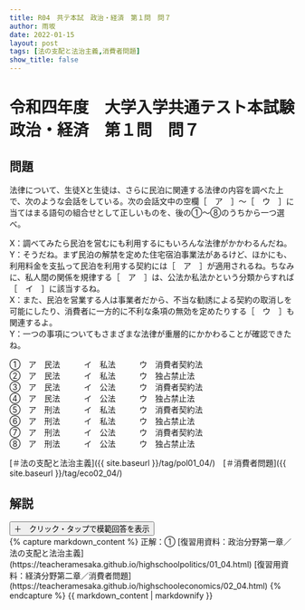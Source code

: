 ```yaml
---
title: R04　共テ本試　政治・経済　第１問　問７
author: 雨坂
date: 2022-01-15
layout: post
tags: [法の支配と法治主義,消費者問題]
show_title: false
---
```

  
# 令和四年度　大学入学共通テスト本試験　政治・経済　第１問　問７  
  
## 問題  
法律について、生徒Xと生徒は、さらに民泊に関連する法律の内容を調べた上で、次のような会話をしている。次の会話文中の空欄［　ア　］～［　ウ　］に当てはまる語句の組合せとして正しいものを、後の①～⑧のうちから一つ選べ。  
  
X：調べてみたら民泊を営むにも利用するにもいろんな法律がかかわるんだね。  
Y：そうだね。まず民泊の解禁を定めた住宅宿泊事業法があるけど、ほかにも、利用料金を支払って民泊を利用する契約には［　ア　］が適用されるね。ちなみに、私人間の関係を規律する［　ア　］は、公法か私法かという分類からすれば［　イ　］に該当するね。  
X：また、民泊を営業する人は事業者だから、不当な勧誘による契約の取消しを可能にしたり、消費者に一方的に不利な条項の無効を定めたりする［　ウ　］も関連するよ。  
Y：一つの事項についてもさまざまな法律が重層的にかかわることが確認できたね。  
  
①　ア　民法　　　イ　私法　　　ウ　消費者契約法  
②　ア　民法　　　イ　私法　　　ウ　独占禁止法  
③　ア　民法　　　イ　公法　　　ウ　消費者契約法  
④　ア　民法　　　イ　公法　　　ウ　独占禁止法  
⑤　ア　刑法　　　イ　私法　　　ウ　消費者契約法  
⑥　ア　刑法　　　イ　私法　　　ウ　独占禁止法  
⑦　ア　刑法　　　イ　公法　　　ウ　消費者契約法  
⑧　ア　刑法　　　イ　公法　　　ウ　独占禁止法  
  
[＃法の支配と法治主義]({{ site.baseurl }}/tag/pol01_04/)　[＃消費者問題]({{ site.baseurl }}/tag/eco02_04/)  
  
## 解説  
<div class="collapsible">
  <button class="collapsible-button">＋　クリック・タップで模範回答を表示</button>
  <div class="collapsible-content">
    {% capture markdown_content %}
正解：①  
[復習用資料：政治分野第一章／法の支配と法治主義](https://teacheramesaka.github.io/highschoolpolitics/01_04.html)  
[復習用資料：経済分野第二章／消費者問題](https://teacheramesaka.github.io/highschooleconomics/02_04.html)  
    {% endcapture %}
    {{ markdown_content | markdownify }}
  </div>
</div>